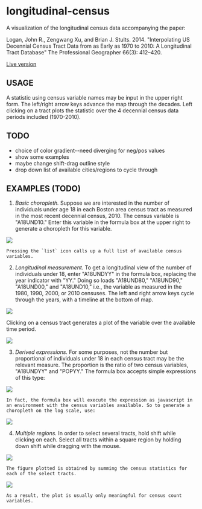 # longitudinal-census

A visualization of the longitudinal census data accompanying the paper:

Logan, John R., Zengwang Xu, and Brian J. Stults. 2014. "Interpolating US Decennial Census Tract Data from as Early as 1970 to 2010: A Longitudinal Tract Database" The Professional Geographer 66(3): 412–420.

[Live version](https://htmlpreview.github.io/?https://github.com/haben-michael/longitudinal-census/blob/master/census.html)

## USAGE
A statistic using census variable names may be input in the upper right form. The left/right arrow keys advance the map through the decades. Left clicking on a tract plots the statistic over the 4 decennial census data periods included (1970-2010).

## TODO
  * choice of color gradient--need diverging for neg/pos values
  * show some examples
  * maybe change shift-drag outline style
  * drop down list of available cities/regions to cycle through

## EXAMPLES (TODO)
1. *Basic choropleth.* Suppose we are interested in the number of individuals under age 18 in each Boston area census tract as measured in the most recent decennial census, 2010. The census variable is "A18UND10." Enter this variable in the formula box at the upper right to generate a choropleth for this variable.

![](./img/ex2.png)

    Pressing the `list` icon calls up a full list of available census variables.

2. *Longitudinal measurement.* To get a longitudinal view of the number of individuals under 18, enter "A18UNDYY" in the formula box, replacing the year indicator with "YY." Doing so loads  "A18UND80," "A18UND90," "A18UND00," and "A18UND10," i.e., the variable as measured in the 1980, 1990, 2000, or 2010 censuses. The left and right arrow keys cycle through the years, with a timeline at the bottom of map.

![](./img/ex3.png)

 Clicking on a census tract generates a plot of the variable over the available time period.

![](./img/ex4.png)

3. *Derived expressions.* For some purposes, not the number but proportional of individuals under 18 in each census tract may be the relevant measure. The proportion is the ratio of two census variables, "A18UNDYY" and "POPYY." The formula box accepts simple expressions of this type:

![](./img/ex5.png)

    In fact, the formula box will execute the expression as javascript in an environment with the census variables available. So to generate a choropleth on the log scale, use:

![](./img/ex6.png)

4. *Multiple regions.* In order to select several tracts, hold shift while clicking on each. Select all tracts within a square region by holding down shift while dragging with the mouse.

![](./img/ex8.png)

    The figure plotted is obtained by summing the census statistics for each of the select tracts.

![](./img/ex7.png)

    As a result, the plot is usually only meaningful for census count variables.
